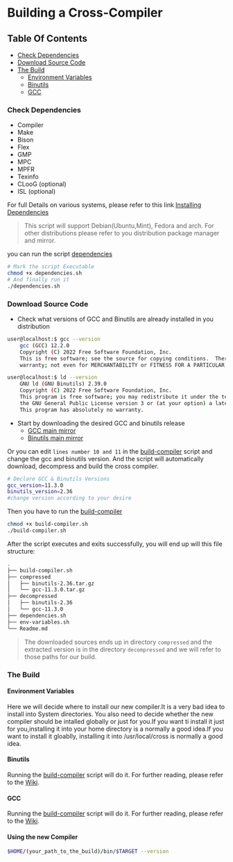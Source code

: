 # Building a Cross-Compiler

## Table Of Contents

- [Check Dependencies](#Check-Dependencies)
- [Download Source Code](#Download-Source-Code)
- [The Build](#The-Build)
  - [Environment Variables](#Environment-Variables)
  - [Binutils](#Binutils)
  - [GCC](#GCC)

### Check Dependencies

- Compiler
- Make
- Bison
- Flex
- GMP
- MPC
- MPFR
- Texinfo
- CLooG (optional)
- ISL (optional)

For full Details on various systems, please refer to this link [Installing Dependencies](https://wiki.osdev.org/GCC_Cross-Compiler#Installing_Dependencies)

> This script will support Debian(Ubuntu,Mint), Fedora and arch. For other distributions please refer to you distribution package manager and mirror.

you can run the script [dependencies]

```bash
# Mark the script Executable
chmod +x dependencies.sh
# And finally run it
./dependencies.sh
```

[dependencies]: ./dependencies.sh

### Download Source Code

- Check what versions of GCC and Binutils are already installed in you distribution

```bash
user@localhost:$ gcc --version
    gcc (GCC) 12.2.0
    Copyright (C) 2022 Free Software Foundation, Inc.
    This is free software; see the source for copying conditions.  There is NO
    warranty; not even for MERCHANTABILITY or FITNESS FOR A PARTICULAR PURPOSE.

user@localhost:$ ld --version
    GNU ld (GNU Binutils) 2.39.0
    Copyright (C) 2022 Free Software Foundation, Inc.
    This program is free software; you may redistribute it under the terms of
    the GNU General Public License version 3 or (at your option) a later version.
    This program has absolutely no warranty.
```

- Start by downloading the desired GCC and binutils release
  - [GCC main mirror](https://ftp.gnu.org/gnu/gcc/)
  - [Binutils main mirror](https://ftp.gnu.org/gnu/binutils/)

Or you can edit `lines number 10 and 11` in the [build-compiler] script and change the gcc and binutils version. And the script will automatically download, decompress and build the cross compiler.

```bash
# Declare GCC & Binutils Versions
gcc_version=11.3.0
binutils_version=2.36
#change version according to your desire
```

Then you have to run the [build-compiler]

```bash
chmod +x build-compiler.sh
./build-compiler.sh
```

After the script executes and exits successfully, you will end up will this file structure:

```bash
.
├── build-compiler.sh
├── compressed
│   ├── binutils-2.36.tar.gz
│   └── gcc-11.3.0.tar.gz
├── decompressed
│   ├── binutils-2.36
│   └── gcc-11.3.0
├── dependencies.sh
├── env-variables.sh
└── Readme.md
```

> The downloaded sources ends up in directory `compressed` and the extracted version is in the directory `decompressed` and we will refer to those paths for our build.

[build-compiler]: ./build-compiler.sh

### The Build

#### Environment Variables

Here we will decide where to install our new compiler.It is a very bad idea to install into System directories. You also need to decide whether the new compiler should be intalled globally or just for you.If you want ti install it just for you,installing it into your home directory is a normally a good idea.If you want to install it gloablly, installing it into /usr/local/cross is normally a good idea.

#### Binutils

Running the [build-compiler] script will do it. For further reading, please refer to the [Wiki](https://wiki.osdev.org/GCC_Cross-Compiler).

#### GCC

Running the [build-compiler] script will do it. For further reading, please refer to the [Wiki](https://wiki.osdev.org/GCC_Cross-Compiler).

#### Using the new Compiler

```bash
$HOME/(your_path_to_the_build)/bin/$TARGET --version

```
